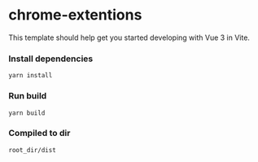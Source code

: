 # chrome-extentions

This template should help get you started developing with Vue 3 in Vite.

### Install dependencies
```
yarn install
```

### Run build
```
yarn build
```

### Compiled to dir
```
root_dir/dist
```



